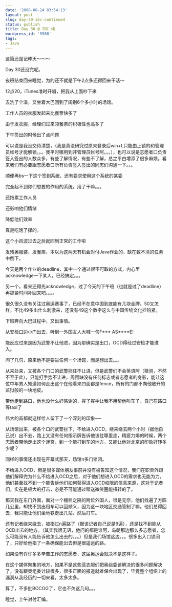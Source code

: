 ```yaml
---
date: '2008-08-24 03:54:13'
layout: post
slug: day-30-ibc-continued
status: publish
title: Day 30 @ IBC 续
wordpress_id: '9900'
tags:
- Java
---
```


这篇还是记昨天～～～

  

Day 30还没完呢。

  

夜班结束回来睡觉，为的还不就是下午2点多还得回来干活～

  

12点20，iTunes准时开唱，把我从上面吵下来

  

去洗了个澡，又坐着大巴回到了阔别6个多小时的场馆。

  

工作人员的衣服发起来比餐票快多了

  

由于发衣服，经理们过来领餐票的积极性也高多了

  

下午签出的时候出了点问题

  

可以说是我没交待清楚，（我是真没研究过原来登录后win+L只能由上锁的和管理员帐号才能解锁。。。我平时哪用到非管理员帐号阿。。。），也可以说是志愿者口负责签入签出的人数众多，有些了解情况，有些不了解，总之平白增添了很多麻烦。看来我们有必要跟志愿者口所有负责签入签出的同志们沟通一下。。。

顺便再bs一下这个签到系统，还有要求使用这个系统的某委

完全起不到你们想要的作用的系统，用了干嘛。。。

还拖累工作人员

还影响他们情绪

降低他们效率

  

真是吃饱了撑的。

  

  

这个小风波过去之后就回到正常的工作啦

  

发残奥服装，发餐票，本以为这两天有机会对付Java作业的，缺在数不清的任务中倒下。

  

今天是两个作业的deadline，其中一个通过很不可取的方式，内心里acknowledge一下某人，已经搞定。。。

另一个，看来还得先acknowledge，过了今天的下午班（也就是过了deadline）再抓紧时间补回来吧。。。。

  

很久很久没有关注过奥运赛事了，已经不在意中国到底能有几块金牌。50又怎样，不比49多出什么刺激来，还没有49这个数字这么与中国传统文化挂钩紧。

  

下班奔向大巴过程中，又出事情。

从安检口边小门出去，听到一外国友人大喊一句F*** AS****E!

能反应过来是因为武警不让他进，因为那确实是出口，OCD得经过安检才能进入。

问了几句，原来他不是要进任何一个场馆，而是想出去。。。

从来处来，又被各个门口的武警挡住不让进，但是武警们不会英语阿（猜测，不然不至于此），只能打手势不让进，周围缺没有任何标志或者志愿者的身影，能让这位中年男人知道如何走出这个在他看来四面都是fence，所有的门都不向他敞开的监狱般的一块地皮。

带他走到路口，他也没什么好感谢的，挥了挥手让我不用帮他叫车了，自己在路口等taxi了

伟大的首都就这样给人留下了一个深刻的印象──

从场馆出来，被各个口的武警拦下，不给进入OCD，绕来绕去两个小时（据他自己说）出不去，路上又没有任何指示牌告诉他该往哪里走，精疲力竭的时候，两个志愿者带他走出这个迷宫，到一个能打到车的地方，又能让他对北京的印象好转多少呢？

  

同样的事情还出现在开幕式那天，场馆n多门锁闭。

不给进入OCD，但是很多媒体朋友事前并没有被告知这个情况，我们在职责外跟他们解释完为什么不给进入OCD之后，对于他们想进入OCD的需求也无能为力，他们甚至找不到一个能告诉他们如何获得进入OCD权限的信息来源，这对于记者们，实在是极大的打击，必是不可能通过赠送微笑圈能扭转的了。

那天我在东门外面，面对一个栅栏之隔的两位外国人，很是无奈，他们找遍了方圆几公里，却找不到出租车可以回顺义，因为这一块地区交通管制了嘛。他们总得回去，我只能让他们坐地铁走出几站，然后打车。

还有记者绕来绕去，被指过n遍路了（据该记者自己说是9遍），还是找不到能从OCD出去的地方。（其实我很无语，他问的都是谁阿，鸟朝那边那么多志愿者，怎么可能没有人能告诉他怎么出去的。。。）但是我们场馆这边。。。很多出入口锁闭了，只好给他指了一条确保能出去但是很遥远的路。

  

如果没有许许多多辛苦工作的志愿者，这届奥运会就决不是这样子。

在这个媒体聚集的地方，如果不是这些蓝衣服们把奥组委该解决的很多问题解决了，没有跟奥组委计较很多，很多正面的报道就难保会出现了，毕竟整个组织上的漏洞从我经历的一切来看，太多太多。

  

算了，不多批BOCOG了，它也不欠这几句。。。

  

睡觉，上午对付汇编。
